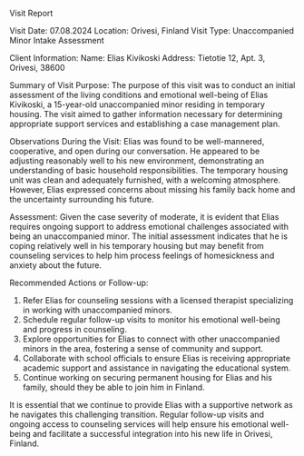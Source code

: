  Visit Report

Visit Date: 07.08.2024
Location: Orivesi, Finland
Visit Type: Unaccompanied Minor Intake Assessment

Client Information:
Name: Elias Kivikoski
Address: Tietotie 12, Apt. 3, Orivesi, 38600

Summary of Visit Purpose:
The purpose of this visit was to conduct an initial assessment of the living conditions and emotional well-being of Elias Kivikoski, a 15-year-old unaccompanied minor residing in temporary housing. The visit aimed to gather information necessary for determining appropriate support services and establishing a case management plan.

Observations During the Visit:
Elias was found to be well-mannered, cooperative, and open during our conversation. He appeared to be adjusting reasonably well to his new environment, demonstrating an understanding of basic household responsibilities. The temporary housing unit was clean and adequately furnished, with a welcoming atmosphere. However, Elias expressed concerns about missing his family back home and the uncertainty surrounding his future.

Assessment:
Given the case severity of moderate, it is evident that Elias requires ongoing support to address emotional challenges associated with being an unaccompanied minor. The initial assessment indicates that he is coping relatively well in his temporary housing but may benefit from counseling services to help him process feelings of homesickness and anxiety about the future.

Recommended Actions or Follow-up:
1. Refer Elias for counseling sessions with a licensed therapist specializing in working with unaccompanied minors.
2. Schedule regular follow-up visits to monitor his emotional well-being and progress in counseling.
3. Explore opportunities for Elias to connect with other unaccompanied minors in the area, fostering a sense of community and support.
4. Collaborate with school officials to ensure Elias is receiving appropriate academic support and assistance in navigating the educational system.
5. Continue working on securing permanent housing for Elias and his family, should they be able to join him in Finland.

It is essential that we continue to provide Elias with a supportive network as he navigates this challenging transition. Regular follow-up visits and ongoing access to counseling services will help ensure his emotional well-being and facilitate a successful integration into his new life in Orivesi, Finland.